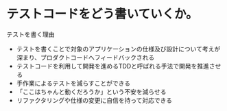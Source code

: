 # テストコードをどう書いていくか。
テストを書く理由
- テストを書くことで対象のアプリケーションの仕様及び設計について考えが深まり、プロダクトコードへフィードバックされる
- テストコードを利用して開発を進めるTDDと呼ばれる手法で開発を推進させる
- 手作業によるテストを減らすことができる
- 「ここはちゃんと動くだろうか」という不安を減らせる
- リファクタリングや仕様の変更に自信を持って対応できる

# 
